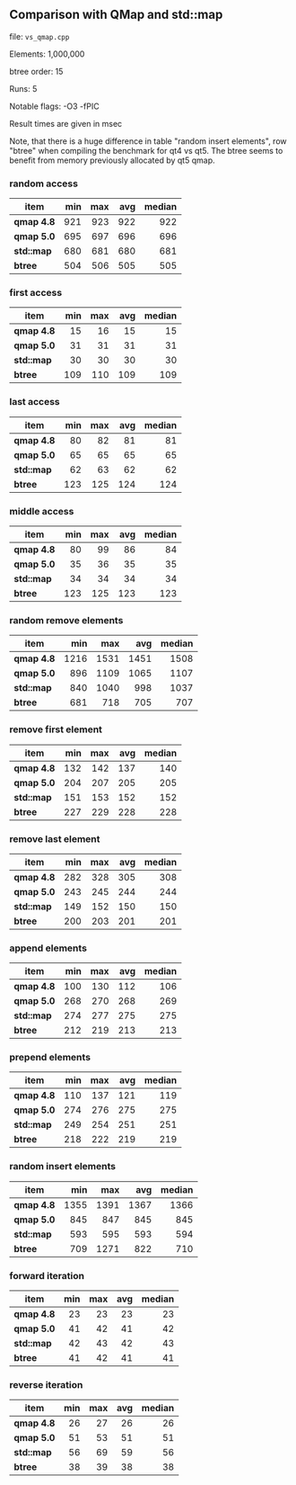 ## Comparison with QMap and std::map
file: `vs_qmap.cpp`

Elements: 1,000,000

btree order: 15

Runs: 5

Notable flags: -O3 -fPIC

Result times are given in msec

Note, that there is a huge difference in table "random insert elements", row "btree" when compiling the benchmark for qt4 vs qt5.
The btree seems to benefit from memory previously allocated by qt5 qmap.

### random access
| item | min | max | avg | median |
|----------|----:|----:|----:|----:|
| **qmap 4.8** | 921 | 923 | 922 | 922 |
| **qmap 5.0** | 695 | 697 | 696 | 696 |
| **std::map** | 680 | 681 | 680 | 681 |
| **btree** | 504 | 506 | 505 | 505 |

### first access
| item | min | max | avg | median |
|----------|----:|----:|----:|----:|
| **qmap 4.8** | 15 | 16 | 15 | 15 |
| **qmap 5.0** | 31 | 31 | 31 | 31 |
| **std::map** | 30 | 30 | 30 | 30 |
| **btree** | 109 | 110 | 109 | 109 |

### last access
| item | min | max | avg | median |
|----------|----:|----:|----:|----:|
| **qmap 4.8** | 80 | 82 | 81 | 81 |
| **qmap 5.0** | 65 | 65 | 65 | 65 |
| **std::map** | 62 | 63 | 62 | 62 |
| **btree** | 123 | 125 | 124 | 124 |

### middle access
| item | min | max | avg | median |
|----------|----:|----:|----:|----:|
| **qmap 4.8** | 80 | 99 | 86 | 84 |
| **qmap 5.0** | 35 | 36 | 35 | 35 |
| **std::map** | 34 | 34 | 34 | 34 |
| **btree** | 123 | 125 | 123 | 123 |

### random remove elements
| item | min | max | avg | median |
|----------|----:|----:|----:|----:|
| **qmap 4.8** | 1216 | 1531 | 1451 | 1508 |
| **qmap 5.0** | 896 | 1109 | 1065 | 1107 |
| **std::map** | 840 | 1040 | 998 | 1037 |
| **btree** | 681 | 718 | 705 | 707 |

### remove first element
| item | min | max | avg | median |
|----------|----:|----:|----:|----:|
| **qmap 4.8** | 132 | 142 | 137 | 140 |
| **qmap 5.0** | 204 | 207 | 205 | 205 |
| **std::map** | 151 | 153 | 152 | 152 |
| **btree** | 227 | 229 | 228 | 228 |

### remove last element
| item | min | max | avg | median |
|----------|----:|----:|----:|----:|
| **qmap 4.8** | 282 | 328 | 305 | 308 |
| **qmap 5.0** | 243 | 245 | 244 | 244 |
| **std::map** | 149 | 152 | 150 | 150 |
| **btree** | 200 | 203 | 201 | 201 |

### append elements
| item | min | max | avg | median |
|----------|----:|----:|----:|----:|
| **qmap 4.8** | 100 | 130 | 112 | 106 |
| **qmap 5.0** | 268 | 270 | 268 | 269 |
| **std::map** | 274 | 277 | 275 | 275 |
| **btree** | 212 | 219 | 213 | 213 |

### prepend elements
| item | min | max | avg | median |
|----------|----:|----:|----:|----:|
| **qmap 4.8** | 110 | 137 | 121 | 119 |
| **qmap 5.0** | 274 | 276 | 275 | 275 |
| **std::map** | 249 | 254 | 251 | 251 |
| **btree** | 218 | 222 | 219 | 219 |

### random insert elements
| item | min | max | avg | median |
|----------|----:|----:|----:|----:|
| **qmap 4.8** | 1355 | 1391 | 1367 | 1366 |
| **qmap 5.0** | 845 | 847 | 845 | 845 |
| **std::map** | 593 | 595 | 593 | 594 |
| **btree** | 709 | 1271 | 822 | 710 |

### forward iteration
| item | min | max | avg | median |
|----------|----:|----:|----:|----:|
| **qmap 4.8** | 23 | 23 | 23 | 23 |
| **qmap 5.0** | 41 | 42 | 41 | 42 |
| **std::map** | 42 | 43 | 42 | 43 |
| **btree** | 41 | 42 | 41 | 41 |

### reverse iteration
| item | min | max | avg | median |
|----------|----:|----:|----:|----:|
| **qmap 4.8** | 26 | 27 | 26 | 26 |
| **qmap 5.0** | 51 | 53 | 51 | 51 |
| **std::map** | 56 | 69 | 59 | 56 |
| **btree** | 38 | 39 | 38 | 38 |

